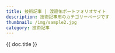 ```yaml
---
title: 技術記事 | 渡邉佑ポートフォリオサイト
description: 技術記事用のカテゴリーページです
thumbnail: /img/sample2.jpg
category: 技術記事
---
```


{{ doc.title }}